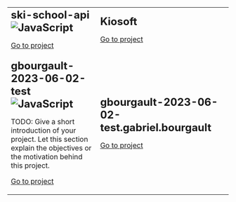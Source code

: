 
<table class="repositories" width="1100px">
<tr>
<td style="width: 550px">
<h2 style="margin: 0; margin-bottom: 5px;">ski-school-api <img src="https://img.shields.io/badge/javascript-%23323330.svg?logo=javascript&logoColor=%23F7DF1E" alt="JavaScript"></h2>
<p style="margin-bottom: 8px;"></p>

<a href="https://dev.azure.com/gabrielbourgault/ski-school-api/_git/ski-school-api">Go to project</a>
</td>

<td style="width: 550px">
<h2 style="margin: 0; margin-bottom: 5px;">Kiosoft </h2>
<p style="margin-bottom: 8px;"></p>

<a href="https://dev.azure.com/gabrielbourgault/Kiosoft/_git/Kiosoft">Go to project</a>
</td>
</tr><tr>
<td style="width: 550px">
<h2 style="margin: 0; margin-bottom: 5px;">gbourgault-2023-06-02-test <img src="https://img.shields.io/badge/javascript-%23323330.svg?logo=javascript&logoColor=%23F7DF1E" alt="JavaScript"></h2>
<p style="margin-bottom: 8px;">TODO: Give a short introduction of your project. Let this section explain the objectives or the motivation behind this project.</p>

<a href="https://dev.azure.com/gabrielbourgault/Kiosoft/_git/gbourgault-2023-06-02-test">Go to project</a>
</td>

<td style="width: 550px">
<h2 style="margin: 0; margin-bottom: 5px;">gbourgault-2023-06-02-test.gabriel.bourgault </h2>
<p style="margin-bottom: 8px;"></p>

<a href="https://dev.azure.com/gabrielbourgault/Kiosoft/_git/gbourgault-2023-06-02-test.gabriel.bourgault">Go to project</a>
</td>
</tr>
</table>

